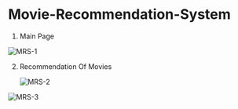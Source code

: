# Movie-Recommendation-System
1. Main Page

![MRS-1](https://github.com/Kpatel1104/Movie-Recommendation-System/assets/107944333/06bd6bb3-ec1d-4011-a64f-679f1253a58b)

2. Recommendation Of Movies

   ![MRS-2](https://github.com/Kpatel1104/Movie-Recommendation-System/assets/107944333/126c017b-f07a-4600-87ee-5093ffe2792e)

![MRS-3](https://github.com/Kpatel1104/Movie-Recommendation-System/assets/107944333/63952dd1-3d70-470e-b5d5-feed93ef03eb)
